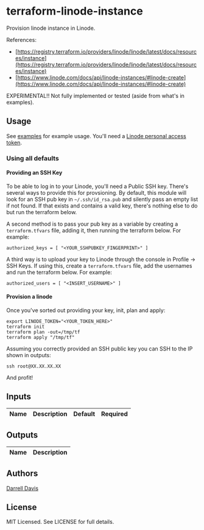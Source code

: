 # terraform-linode-instance
Provision linode instance in Linode. 

References: 

* [https://registry.terraform.io/providers/linode/linode/latest/docs/resources/instance](https://registry.terraform.io/providers/linode/linode/latest/docs/resources/instance)
* [https://www.linode.com/docs/api/linode-instances/#linode-create](https://www.linode.com/docs/api/linode-instances/#linode-create)

EXPERIMENTAL!! Not fully implemented or tested (aside from what's in examples).

## Usage

See [examples](./examples) for example usage. You'll need a [Linode personal access token](https://www.linode.com/docs/api/#section/Personal-Access-Token).

### Using all defaults

#### Providing an SSH Key

To be able to log in to your Linode, you'll need a Public SSH key. There's several ways to provide this for provsioning. By default, this module will look for an SSH pub key in `~/.ssh/id_rsa.pub` and silently pass an empty list if not found. If that exists and contains a valid key, there's nothing else to do but run the terraform below.

A second method is to pass your pub key as a variable by creating a `terraform.tfvars` file, adding it, then running the terraform below. For example:

```
authorized_keys = [ "<YOUR_SSHPUBKEY_FINGERPRINT>" ]
```

A third way is to upload your key to Linode through the console in Profile -> SSH Keys. If using this, create a `terraform.tfvars` file, add the usernames and run the terraform below. For example:

```
authorized_users = [ "<INSERT_USERNAME>" ]
```

#### Provision a linode

Once you've sorted out providing your key, init, plan and apply:

```
export LINODE_TOKEN="<YOUR_TOKEN_HERE>"
terraform init
terraform plan -out=/tmp/tf
terraform apply "/tmp/tf"
```

Assuming you correctly provided an SSH public key you can SSH to the IP shown in outputs:

```
ssh root@XX.XX.XX.XX
```

And profit!

## Inputs

|Name|Description|Default|Required|
|:--|:--|:--:|:--:|


## Outputs

|Name|Description|
|:--|:--|

## Authors

[Darrell Davis](https://github.com/darrelldavis)

## License
MIT Licensed. See LICENSE for full details.

